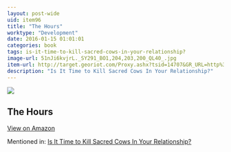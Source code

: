 ```yaml
---
layout: post-wide
uid: item96
title: "The Hours"
worktype: "Development"
date: 2016-01-15 01:01:01
categories: book
tags: is-it-time-to-kill-sacred-cows-in-your-relationship?
image-url: 51nJi6kvjrL._SY291_BO1,204,203,200_QL40_.jpg
item-url: http://target.georiot.com/Proxy.ashx?tsid=14707&GR_URL=http%3A%2F%2Fwww.amazon.com%2FHours-Novel-Michael-Cunningham%2Fdp%2F0312243022%2F
description: "Is It Time to Kill Sacred Cows In Your Relationship?"
---
```

<a href="http://target.georiot.com/Proxy.ashx?tsid=14707&GR_URL=http%3A%2F%2Fwww.amazon.com%2FHours-Novel-Michael-Cunningham%2Fdp%2F0312243022%2F" target="blank"><img src="../../../../img/thumbs/51nJi6kvjrL._SY291_BO1,204,203,200_QL40_.jpg" class="prod-img"></a>
<h2>The Hours</h2>
<p><a class="btn btn-primary" href="http://target.georiot.com/Proxy.ashx?tsid=14707&GR_URL=http%3A%2F%2Fwww.amazon.com%2FHours-Novel-Michael-Cunningham%2Fdp%2F0312243022%2F" target="blank">View on Amazon</a><p>
<p>Mentioned in: <a href="http://fourhourworkweek.com/2015/05/20/google-x/" target="blank">Is It Time to Kill Sacred Cows In Your Relationship?</a></p>
